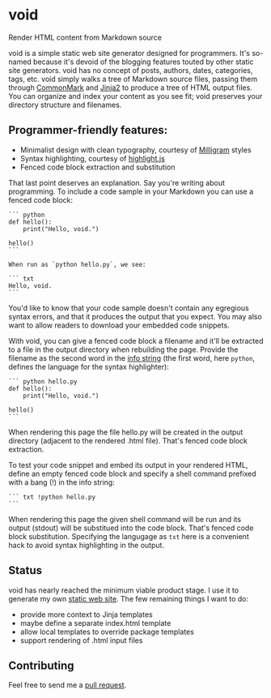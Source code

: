 # void
Render HTML content from Markdown source

void is a simple static web site generator designed for programmers. It's
so-named because it's devoid of the blogging features touted by other static
site generators. void has no concept of posts, authors, dates, categories,
tags, etc. void simply walks a tree of Markdown source files, passing them
through [CommonMark][] and [Jinja2][] to produce a tree of HTML output files.
You can organize and index your content as you see fit; void preserves your
directory structure and filenames.

## Programmer-friendly features:

  * Minimalist design with clean typography, courtesy of [Milligram][] styles
  * Syntax highlighting, courtesy of [highlight.js]
  * Fenced code block extraction and substitution

That last point deserves an explanation. Say you're writing about programming.
To include a code sample in your Markdown you can use a fenced code block:

    ``` python
	def hello():
	    print("Hello, void.")

	hello()
	```

	When run as `python hello.py`, we see:

	``` txt
	Hello, void.
	```

You'd like to know that your code sample doesn't contain any egregious syntax
errors, and that it produces the output that you expect. You may also want to
allow readers to download your embedded code snippets.

With void, you can give a fenced code block a filename and it'll be extracted
to a file in the output directory when rebuilding the page. Provide the
filename as the second word in the [info string][] (the first word, here
`python`, defines the language for the syntax highlighter):

	``` python hello.py
	def hello():
		print("Hello, void.")

	hello()
	```

When rendering this page the file hello.py will be created in the output
directory (adjacent to the rendered .html file). That's fenced code block
extraction.

To test your code snippet and embed its output in your rendered HTML, define
an empty fenced code block and specify a shell command prefixed with a bang
(!) in the info string:

	``` txt !python hello.py
	```

When rendering this page the given shell command will be run and its output
(stdout) will be substitued into the code block. That's fenced code block
substitution. Specifying the langugage as `txt` here is a convenient hack to
avoid syntax highlighting in the output.

## Status

void has nearly reached the minimum viable product stage. I use it to generate
my own [static web site](http://daemons.net). The few remaining things I want
to do:

  * provide more context to Jinja templates
  * maybe define a separate index.html template
  * allow local templates to override package templates
  * support rendering of .html input files

## Contributing

Feel free to send me a [pull request][].


[CommonMark]: http://commonmark.org/
[Jinja2]: http://jinja.pocoo.org/
[Milligram]: https://milligram.github.io/
[highlight.js]: https://highlightjs.org/
[info string]: http://spec.commonmark.org/0.27/#info-string
[pull request]: https://github.com/claymation/void/pull/new/master

